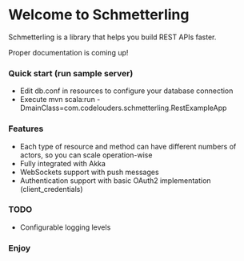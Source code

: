 # Welcome to Schmetterling #

Schmetterling is a library that helps you build REST APIs faster.

Proper documentation is coming up!


### Quick start (run sample server) ###

* Edit db.conf in resources to configure your database connection
* Execute mvn scala:run -DmainClass=com.codelouders.schmetterling.RestExampleApp

### Features ###
* Each type of resource and method can have different numbers of actors, so you can scale operation-wise
* Fully integrated with Akka
* WebSockets support with push messages
* Authentication support with basic OAuth2 implementation (client_credentials)

### TODO ###
* Configurable logging levels

### Enjoy ###
